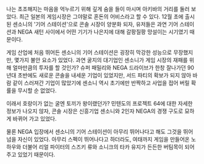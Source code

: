 나는 초조해지는 마음을 억누르기 위해 깊게 숨을 들이 마시며 아키바의 거리를 둘러 보았다. 
최근 일본의 게임시장은 그야말로 혼돈의 어비스라고 할 수 있다. 
12월 초에 출시된 센소니의 '기어 스테이션'으로 콘솔 시장이 양분화 되자, 유저들은 과연 기어 스테이션과 NEGA 새턴 사이에서 어떤 기기가 나은지에 대해 갈팡질팡 망설이는 시기였기 때문이다. 

게임 산업에 처음 뛰어든 센소니의 기어 스테이션은 굉장히 막강한 성능으로 무장했지만, 몇가지 불안 요소가 있었다. 
과연 굴지의 대기업인 센소니가 게임 시장의 재패를 위해 얼마만큼의 투자를 할 것인가? 
슈퍼 패밀리와 NEGA 드라이브가 한창 잘나가던 90년대 초반에도 새로운 콘솔을 내세운 기업이 있었지만, 서드 파티의 확보가 되지 않아 바람 같이 스러져간 기업이 많았기에 센소니 역시 초기에만 반짝하고 사업을 접어 버릴 확률을 무시할 순 없었다. 

이래서 호랑이가 없는 굴엔 토끼가 왕이랬던가? 
민텐도의 프로젝트 64에 대한 자세한 정보가 나오지 않자, 콘솔 시장은 신흥기업 센소니와 2인자 NEGA의 경쟁 구도로 묘하게 바뀌어 가고 있었다. 

물론 NEGA 입장에서 센소니의 기어 스테이션이 아무리 뛰어나다고 해도 그것을 뛰어 넘을 자신이 있었다. 
아무리 스펙이 뛰어나다고 하더라도, 여태까지 게임을 만들어온 노하우와 더불어 리얼 파이터의 스즈키 류와 소니크의 타카 유지가 든든한 버팀목이 되어 주고 있었기 때문이다. 